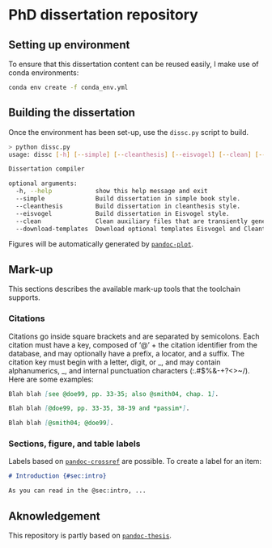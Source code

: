 # PhD dissertation repository

## Setting up environment

To ensure that this dissertation content can be reused easily, I make use of conda environments:

```bash
conda env create -f conda_env.yml
```

## Building the dissertation

Once the environment has been set-up, use the `dissc.py` script to build.

```bash
> python dissc.py
usage: dissc [-h] [--simple] [--cleanthesis] [--eisvogel] [--clean] [--download-templates]

Dissertation compiler

optional arguments:
  -h, --help            show this help message and exit
  --simple              Build dissertation in simple book style.
  --cleanthesis         Build dissertation in cleanthesis style.
  --eisvogel            Build dissertation in Eisvogel style.
  --clean               Clean auxiliary files that are transiently generated during build.
  --download-templates  Download optional templates Eisvogel and Cleanthesis.
```

Figures will be automatically generated by [`pandoc-plot`](https://github.com/LaurentRDC/pandoc-plot).

## Mark-up

This sections describes the available mark-up tools that the toolchain supports.

### Citations

Citations go inside square brackets and are separated by semicolons. Each citation must have a key, composed of ‘@’ + the citation identifier from the database, and may optionally have a prefix, a locator, and a suffix. The citation key must begin with a letter, digit, or _, and may contain alphanumerics, _, and internal punctuation characters (:.#$%&-+?<>~/). Here are some examples:

```markdown
Blah blah [see @doe99, pp. 33-35; also @smith04, chap. 1].

Blah blah [@doe99, pp. 33-35, 38-39 and *passim*].

Blah blah [@smith04; @doe99].
```

### Sections, figure, and table labels

Labels based on [`pandoc-crossref`](https://github.com/lierdakil/pandoc-crossref) are possible. To create a label for an item:

```markdown
# Introduction {#sec:intro}

As you can read in the @sec:intro, ...

```

## Aknowledgement

This repository is partly based on [`pandoc-thesis`](https://github.com/cagix/pandoc-thesis).

